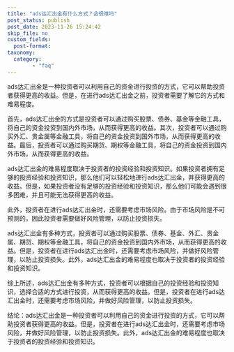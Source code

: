 ```yaml
---
title: "ads达汇出金有什么方式？会很难吗"
post_status: publish
post_date: 2023-11-26 15:24:42
skip_file: no
custom_fields: 
  post-format: 
taxonomy:
  category:
        - "faq"
---
```


ads达汇出金是一种投资者可以利用自己的资金进行投资的方式，它可以帮助投资者获得更高的收益。但是，在进行ads达汇出金之前，投资者需要了解它的方式和难易程度。

首先，ads达汇出金的方式是投资者可以通过购买股票、债券、基金等金融工具，将自己的资金投资到国内外市场，从而获得更高的收益。其次，投资者可以通过购买外汇、贵金属等金融工具，将自己的资金投资到国外市场，从而获得更高的收益。最后，投资者可以通过购买期货、期权等金融工具，将自己的资金投资到国内外市场，从而获得更高的收益。

ads达汇出金的难易程度取决于投资者的投资经验和投资知识。如果投资者拥有足够的投资经验和投资知识，那么他们可以轻松地进行ads达汇出金，并获得更高的收益。但是，如果投资者没有足够的投资经验和投资知识，那么他们可能会遇到很多困难，并且可能无法获得更高的收益。

此外，投资者在进行ads达汇出金时，还需要考虑市场风险。由于市场风险是不可预测的，因此投资者需要做好风险管理，以防止投资损失。

ads达汇出金有多种方式，投资者可以通过购买股票、债券、基金、外汇、贵金属、期货、期权等金融工具，将自己的资金投资到国内外市场，从而获得更高的收益。但是，投资者在进行ads达汇出金时，还需要考虑市场风险，并做好风险管理，以防止投资损失。此外，ads达汇出金的难易程度也取决于投资者的投资经验和投资知识。

综上所述，ads达汇出金有多种方式，投资者可以根据自己的投资经验和投资知识，选择合适的方式进行投资，从而获得更高的收益。但是，投资者在进行ads达汇出金时，还需要考虑市场风险，并做好风险管理，以防止投资损失。

结论：ads达汇出金是一种投资者可以利用自己的资金进行投资的方式，它可以帮助投资者获得更高的收益。但是，投资者在进行ads达汇出金时，还需要考虑市场风险，并做好风险管理，以防止投资损失。此外，ads达汇出金的难易程度也取决于投资者的投资经验和投资知识。
